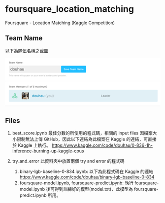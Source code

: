 # foursquare_location_matching
Foursquare - Location Matching (Kaggle Competition)

## Team Name

以下為隊伍名稱之截圖

![image](https://github.com/joeroy5376998/foursquare_location_matching/blob/main/image/team_name.PNG)

## Files

1. best_score.ipynb
     最佳分數的所使用的程式碼，相關的 input files 因檔案大小限制無法上傳 GitHub，因此以下連結為此檔案在 Kaggle 的連結，可直接於 Kaggle 上執行。
     https://www.kaggle.com/code/douhau/0-836-1h-inference-burning-up-kaggle-cpus

2. try_and_error
     此資料夾中放置兩個 try and error 的程式碼
     1. binary-lgb-baseline-0-834.ipynb: 以下為此程式碼在 Kaggle 的連結
        https://www.kaggle.com/code/douhau/binary-lgb-baseline-0-834
     2. foursquare-model.ipynb, foursquare-predict.ipynb: 執行 foursquare-model.ipynb 後可得到訓練好的模型(model.txt)，此模型為 foursquare-predict.ipynb 所用。
